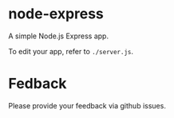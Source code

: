 # node-express

A simple Node.js Express app.

To edit your app, refer to `./server.js`.

# Fedback
Please provide your feedback via github issues. 
